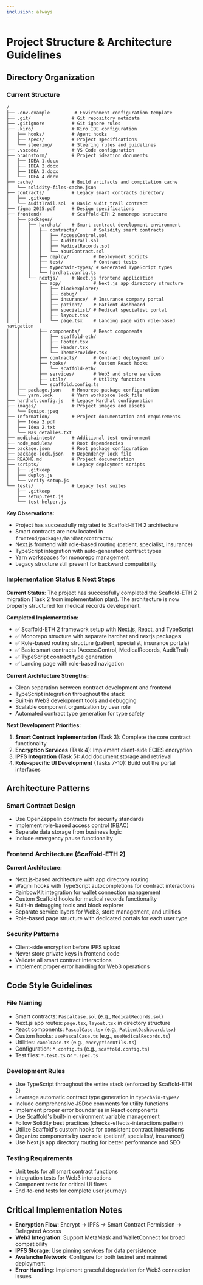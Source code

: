 ```yaml
---
inclusion: always
---
```


# Project Structure & Architecture Guidelines

## Directory Organization

### Current Structure

```
/
├── .env.example         # Environment configuration template
├── .git/               # Git repository metadata
├── .gitignore          # Git ignore rules
├── .kiro/              # Kiro IDE configuration
│   ├── hooks/          # Agent hooks
│   ├── specs/          # Project specifications
│   └── steering/       # Steering rules and guidelines
├── .vscode/            # VS Code configuration
├── brainstorm/         # Project ideation documents
│   ├── IDEA 1.docx
│   ├── IDEA 2.docx
│   ├── IDEA 3.docx
│   └── IDEA 4.docx
├── cache/              # Build artifacts and compilation cache
│   └── solidity-files-cache.json
├── contracts/          # Legacy smart contracts directory
│   ├── .gitkeep
│   └── AuditTrail.sol  # Basic audit trail contract
├── figma 2025.pdf      # Design specifications
├── frontend/           # Scaffold-ETH 2 monorepo structure
│   ├── packages/
│   │   ├── hardhat/    # Smart contract development environment
│   │   │   ├── contracts/      # Solidity smart contracts
│   │   │   │   ├── AccessControl.sol
│   │   │   │   ├── AuditTrail.sol
│   │   │   │   ├── MedicalRecords.sol
│   │   │   │   └── YourContract.sol
│   │   │   ├── deploy/         # Deployment scripts
│   │   │   ├── test/           # Contract tests
│   │   │   ├── typechain-types/ # Generated TypeScript types
│   │   │   └── hardhat.config.ts
│   │   └── nextjs/     # Next.js frontend application
│   │       ├── app/            # Next.js app directory structure
│   │       │   ├── blockexplorer/
│   │       │   ├── debug/
│   │       │   ├── insurance/  # Insurance company portal
│   │       │   ├── patient/    # Patient dashboard
│   │       │   ├── specialist/ # Medical specialist portal
│   │       │   ├── layout.tsx
│   │       │   └── page.tsx    # Landing page with role-based navigation
│   │       ├── components/     # React components
│   │       │   ├── scaffold-eth/
│   │       │   ├── Footer.tsx
│   │       │   ├── Header.tsx
│   │       │   └── ThemeProvider.tsx
│   │       ├── contracts/      # Contract deployment info
│   │       ├── hooks/          # Custom React hooks
│   │       │   └── scaffold-eth/
│   │       ├── services/       # Web3 and store services
│   │       ├── utils/          # Utility functions
│   │       └── scaffold.config.ts
│   ├── package.json    # Monorepo package configuration
│   └── yarn.lock       # Yarn workspace lock file
├── hardhat.config.js   # Legacy Hardhat configuration
├── images/             # Project images and assets
│   └── Equipo.jpeg
├── Information/        # Project documentation and requirements
│   ├── Idea 2.pdf
│   ├── Idea 2.txt
│   └── Mas detalles.txt
├── medichaintest/      # Additional test environment
├── node_modules/       # Root dependencies
├── package.json        # Root package configuration
├── package-lock.json   # Dependency lock file
├── README.md           # Project documentation
├── scripts/            # Legacy deployment scripts
│   ├── .gitkeep
│   ├── deploy.js
│   └── verify-setup.js
└── tests/              # Legacy test suites
    ├── .gitkeep
    ├── setup.test.js
    └── test-helper.js
```

**Key Observations:**
- Project has successfully migrated to Scaffold-ETH 2 architecture
- Smart contracts are now located in `frontend/packages/hardhat/contracts/`
- Next.js frontend with role-based routing (patient, specialist, insurance)
- TypeScript integration with auto-generated contract types
- Yarn workspaces for monorepo management
- Legacy structure still present for backward compatibility

### Implementation Status & Next Steps

**Current Status**: The project has successfully completed the Scaffold-ETH 2 migration (Task 2 from implementation plan). The architecture is now properly structured for medical records development.

**Completed Implementation:**
- ✅ Scaffold-ETH 2 framework setup with Next.js, React, and TypeScript
- ✅ Monorepo structure with separate hardhat and nextjs packages
- ✅ Role-based routing structure (patient, specialist, insurance portals)
- ✅ Basic smart contracts (AccessControl, MedicalRecords, AuditTrail)
- ✅ TypeScript contract type generation
- ✅ Landing page with role-based navigation

**Current Architecture Strengths:**
- Clean separation between contract development and frontend
- TypeScript integration throughout the stack
- Built-in Web3 development tools and debugging
- Scalable component organization by user role
- Automated contract type generation for type safety

**Next Development Priorities:**
1. **Smart Contract Implementation** (Task 3): Complete the core contract functionality
2. **Encryption Services** (Task 4): Implement client-side ECIES encryption
3. **IPFS Integration** (Task 5): Add document storage and retrieval
4. **Role-specific UI Development** (Tasks 7-10): Build out the portal interfaces

## Architecture Patterns

### Smart Contract Design

- Use OpenZeppelin contracts for security standards
- Implement role-based access control (RBAC)
- Separate data storage from business logic
- Include emergency pause functionality

### Frontend Architecture (Scaffold-ETH 2)

**Current Architecture:**
- Next.js-based architecture with app directory routing
- Wagmi hooks with TypeScript autocompletions for contract interactions
- RainbowKit integration for wallet connection management
- Custom Scaffold hooks for medical records functionality
- Built-in debugging tools and block explorer
- Separate service layers for Web3, store management, and utilities
- Role-based page structure with dedicated portals for each user type

### Security Patterns

- Client-side encryption before IPFS upload
- Never store private keys in frontend code
- Validate all smart contract interactions
- Implement proper error handling for Web3 operations

## Code Style Guidelines

### File Naming

- Smart contracts: `PascalCase.sol` (e.g., `MedicalRecords.sol`)
- Next.js app routes: `page.tsx`, `layout.tsx` in directory structure
- React components: `PascalCase.tsx` (e.g., `PatientDashboard.tsx`)
- Custom hooks: `usePascalCase.ts` (e.g., `useMedicalRecords.ts`)
- Utilities: `camelCase.ts` (e.g., `encryptionUtils.ts`)
- Configuration: `*.config.ts` (e.g., `scaffold.config.ts`)
- Test files: `*.test.ts` or `*.spec.ts`

### Development Rules

- Use TypeScript throughout the entire stack (enforced by Scaffold-ETH 2)
- Leverage automatic contract type generation in `typechain-types/`
- Include comprehensive JSDoc comments for utility functions
- Implement proper error boundaries in React components
- Use Scaffold's built-in environment variable management
- Follow Solidity best practices (checks-effects-interactions pattern)
- Utilize Scaffold's custom hooks for consistent contract interactions
- Organize components by user role (patient/, specialist/, insurance/)
- Use Next.js app directory routing for better performance and SEO

### Testing Requirements

- Unit tests for all smart contract functions
- Integration tests for Web3 interactions
- Component tests for critical UI flows
- End-to-end tests for complete user journeys

## Critical Implementation Notes

- **Encryption Flow**: Encrypt → IPFS → Smart Contract Permission → Delegated Access
- **Web3 Integration**: Support MetaMask and WalletConnect for broad compatibility
- **IPFS Storage**: Use pinning services for data persistence
- **Avalanche Network**: Configure for both testnet and mainnet deployment
- **Error Handling**: Implement graceful degradation for Web3 connection issues
